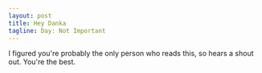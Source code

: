 ```yaml
---
layout: post
title: Hey Danka
tagline: Day: Not Important
---
```


I figured you're probably the only person who reads this, so hears a shout out. You're the best.